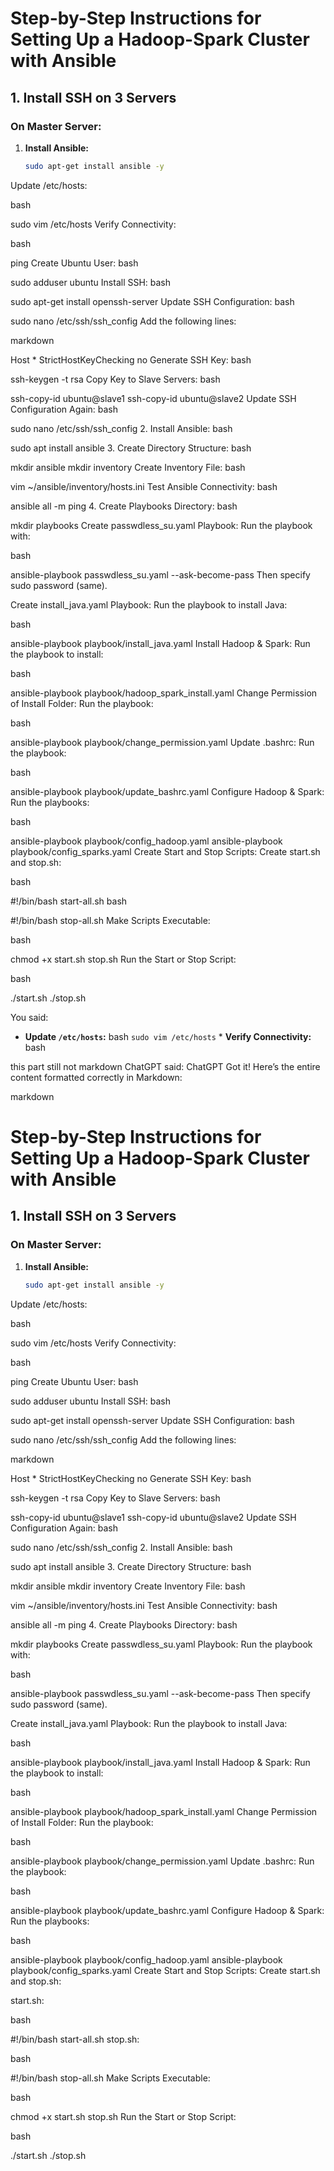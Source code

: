 # Step-by-Step Instructions for Setting Up a Hadoop-Spark Cluster with Ansible

## 1. Install SSH on 3 Servers

### On Master Server:
1. **Install Ansible:**
   ```bash
   sudo apt-get install ansible -y
Update /etc/hosts:

bash

sudo vim /etc/hosts
Verify Connectivity:

bash

ping
Create Ubuntu User:
bash

sudo adduser ubuntu
Install SSH:
bash

sudo apt-get install openssh-server
Update SSH Configuration:
bash

sudo nano /etc/ssh/ssh_config
Add the following lines:

markdown

Host *
    StrictHostKeyChecking no
Generate SSH Key:
bash

ssh-keygen -t rsa
Copy Key to Slave Servers:
bash

ssh-copy-id ubuntu@slave1
ssh-copy-id ubuntu@slave2
Update SSH Configuration Again:
bash

sudo nano /etc/ssh/ssh_config
2. Install Ansible:
bash

sudo apt install ansible
3. Create Directory Structure:
bash

mkdir ansible
mkdir inventory
Create Inventory File:
bash

vim ~/ansible/inventory/hosts.ini
Test Ansible Connectivity:
bash

ansible all -m ping
4. Create Playbooks Directory:
bash

mkdir playbooks
Create passwdless_su.yaml Playbook:
Run the playbook with:

bash

ansible-playbook passwdless_su.yaml --ask-become-pass
Then specify sudo password (same).

Create install_java.yaml Playbook:
Run the playbook to install Java:

bash

ansible-playbook playbook/install_java.yaml
Install Hadoop & Spark:
Run the playbook to install:

bash

ansible-playbook playbook/hadoop_spark_install.yaml
Change Permission of Install Folder:
Run the playbook:

bash

ansible-playbook playbook/change_permission.yaml
Update .bashrc:
Run the playbook:

bash

ansible-playbook playbook/update_bashrc.yaml
Configure Hadoop & Spark:
Run the playbooks:

bash

ansible-playbook playbook/config_hadoop.yaml
ansible-playbook playbook/config_sparks.yaml
Create Start and Stop Scripts:
Create start.sh and stop.sh:

bash

#!/bin/bash
start-all.sh
bash

#!/bin/bash
stop-all.sh
Make Scripts Executable:

bash

chmod +x start.sh stop.sh
Run the Start or Stop Script:

bash

./start.sh
./stop.sh






You said:
* **Update `/etc/hosts`:** bash  `sudo vim /etc/hosts` * **Verify Connectivity:** bash

this part still not markdown
ChatGPT said:
ChatGPT
Got it! Here’s the entire content formatted correctly in Markdown:

markdown

# Step-by-Step Instructions for Setting Up a Hadoop-Spark Cluster with Ansible

## 1. Install SSH on 3 Servers

### On Master Server:
1. **Install Ansible:**
   ```bash
   sudo apt-get install ansible -y
Update /etc/hosts:

bash

sudo vim /etc/hosts
Verify Connectivity:

bash

ping
Create Ubuntu User:
bash

sudo adduser ubuntu
Install SSH:
bash

sudo apt-get install openssh-server
Update SSH Configuration:
bash

sudo nano /etc/ssh/ssh_config
Add the following lines:

markdown

Host *
    StrictHostKeyChecking no
Generate SSH Key:
bash

ssh-keygen -t rsa
Copy Key to Slave Servers:
bash

ssh-copy-id ubuntu@slave1
ssh-copy-id ubuntu@slave2
Update SSH Configuration Again:
bash

sudo nano /etc/ssh/ssh_config
2. Install Ansible:
bash

sudo apt install ansible
3. Create Directory Structure:
bash

mkdir ansible
mkdir inventory
Create Inventory File:
bash

vim ~/ansible/inventory/hosts.ini
Test Ansible Connectivity:
bash

ansible all -m ping
4. Create Playbooks Directory:
bash

mkdir playbooks
Create passwdless_su.yaml Playbook:
Run the playbook with:

bash

ansible-playbook passwdless_su.yaml --ask-become-pass
Then specify sudo password (same).

Create install_java.yaml Playbook:
Run the playbook to install Java:

bash

ansible-playbook playbook/install_java.yaml
Install Hadoop & Spark:
Run the playbook to install:

bash

ansible-playbook playbook/hadoop_spark_install.yaml
Change Permission of Install Folder:
Run the playbook:

bash

ansible-playbook playbook/change_permission.yaml
Update .bashrc:
Run the playbook:

bash

ansible-playbook playbook/update_bashrc.yaml
Configure Hadoop & Spark:
Run the playbooks:

bash

ansible-playbook playbook/config_hadoop.yaml
ansible-playbook playbook/config_sparks.yaml
Create Start and Stop Scripts:
Create start.sh and stop.sh:

start.sh:

bash

#!/bin/bash
start-all.sh
stop.sh:

bash

#!/bin/bash
stop-all.sh
Make Scripts Executable:

bash

chmod +x start.sh stop.sh
Run the Start or Stop Script:

bash

./start.sh
./stop.sh